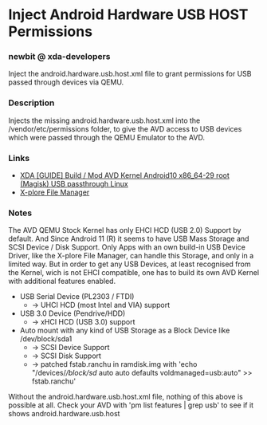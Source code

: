 # Inject Android Hardware USB HOST Permissions
### newbit @ xda-developers
Inject the android.hardware.usb.host.xml file to grant permissions for USB passed through devices via QEMU.

### Description
Injects the missing android.hardware.usb.host.xml into the /vendor/etc/permissions folder, to give the AVD
access to USB devices which were passed through the QEMU Emulator to the AVD.

### Links
* [XDA [GUIDE] Build / Mod AVD Kernel Android10 x86_64-29 root (Magisk) USB passthrough Linux ](https://forum.xda-developers.com/t/guide-build-mod-avd-kernel-android10-x86_64-29-root-magisk-usb-passthrough-linux.4212719/)
* [X-plore File Manager](https://play.google.com/store/apps/details?id=com.lonelycatgames.Xplore)

### Notes
The AVD QEMU Stock Kernel has only EHCI HCD (USB 2.0) Support by default.
And Since Android 11 (R) it seems to have USB Mass Storage and SCSI Device / Disk Support.
Only Apps with an own build-in USB Device Driver, like the X-plore File Manager, can handle
this Storage, and only in a limited way.
But in order to get any USB Devices, at least recognised from the Kernel,
wich is not EHCI compatible, one has to build its own AVD Kernel with additional features enabled.
* USB Serial Device (PL2303 / FTDI)
	* -> UHCI HCD (most Intel and VIA) support
* USB 3.0 Device (Pendrive/HDD)
	* -> xHCI HCD (USB 3.0) support
* Auto mount with any kind of USB Storage as a Block Device like /dev/block/sda1
	* -> SCSI Device Support
	* -> SCSI Disk Support
	* -> patched fstab.ranchu in ramdisk.img with 'echo "/devices/*/block/sd* auto auto defaults voldmanaged=usb:auto" >> fstab.ranchu' 

Without the android.hardware.usb.host.xml file, nothing of this above is possible at all.
Check your AVD with 'pm list features | grep usb' to see if it shows android.hardware.usb.host
